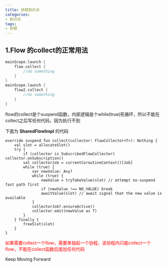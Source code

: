 ```yaml
---
title: 协程知识点
categories: 
- 知识点
tags:
- 协程
---
```






## 1.Flow 的collect的正常用法

```kotlin
mainScope.launch {
    flow.collect {
        //do something
    }
}
mainScope.launch {
    flow2.collect {
        //do something
    }
}
```

 flow的collect是个suspend函数，内部逻辑是个while(true)死循环，所以不能在collect之后写任何代码，因为执行不到 



下面为 **SharedFlowImpl** 的代码

```
override suspend fun collect(collector: FlowCollector<T>): Nothing {
    val slot = allocateSlot()
    try {
        if (collector is SubscribedFlowCollector) collector.onSubscription()
        val collectorJob = currentCoroutineContext()[Job]
        while (true) {
            var newValue: Any?
            while (true) {
                newValue = tryTakeValue(slot) // attempt no-suspend fast path first
                if (newValue !== NO_VALUE) break
                awaitValue(slot) // await signal that the new value is available
            }
            collectorJob?.ensureActive()
            collector.emit(newValue as T)
        }
    } finally {
        freeSlot(slot)
    }
}
```



<font color='red'>如果需要collect一个flow，需要单独起一个协程，该协程内只能collect一个flow，不能在collect函数后面加任何代码</font>





Keep Moving Forward
